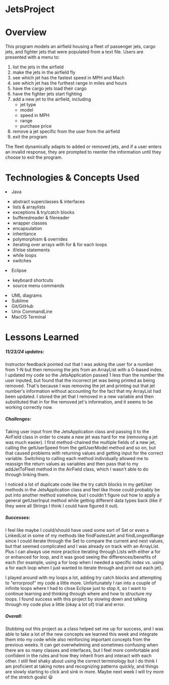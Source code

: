 # JetsProject

# Overview
This program models an airfield housing a fleet of passenger jets, cargo jets, and fighter jets that were populated from a text file. Users are presented with a menu to: <ol><li>list the jets in the airfield</li><li>make the jets in the airfield fly</li><li>see which jet has the fastest speed in MPH and Mach</li><li>see which jet has the furthest range in miles and hours</li><li>have the cargo jets load their cargo</li><li>have the fighter jets start fighting</li><li>add a new jet to the airfield, including<ul><li>jet type</li><li>model</li><li>speed in MPH</li><li>range</li><li>purchase price</li></ul><li>remove a jet specific from the user from the airfield</li><li>exit the program</li></ol>

The fleet dynamically adapts to added or removed jets, and if a user enters an invalid response, they are prompted to reenter the information until they choose to exit the program.

# Technologies & Concepts Used
<li>Java</li><ul>
	<li>abstract superclasses & interfaces</li>
	<li>lists & arraylists</li>
	<li>exceptions & try/catch blocks</li>
	<li>bufferedreader & filereader</li>
	<li>wrapper classes</li>
	<li>encapsulation</li>
	<li>inheritance</li>
	<li>polymorphism & overrides</li>
	<li>iterating over arrays with for & for each loops</li>
	<li>if/else statements</li>
	<li>while loops</li>
	<li>switches</li></ul>
<li>Eclipse</li><ul>
<li>keyboard shortcuts</li>
<li>source menu commands</li></ul>
<li>UML diagrams</li>
<li>Sublime</li>
<li>Git/GitHub</li>
<li>Unix CommandLine</li>
<li>MacOS Terminal</li>
</ul>

# Lessons Learned
##### 11/23/24 updates:
Instructor feedback pointed out that I was asking the user for a number from 1-N but then removing the jets from an ArrayList with a 0-based index. I updated my code so the JetsApplication passed 1 less than the number the user inputed, but found that the incorrect jet was being printed as being removed. That's because I was removing the jet and printing out that jet number's information without accounting for the fact that my ArrayList had been updated. I stored the jet that I removed in a new variable and then substituted that in for the removed jet's information, and it seems to be working correctly now.

##### Challenges:
Taking user input from the JetsApplication class and passing it to the AirField class in order to create a new jet was hard for me (removing a jet was much easier). I first method-chained the multiple fields of a new jet, calling the getUserSpeed from the getUserModel method and so on, but that caused problems with returning values and getting input for the correct variable. Switching to calling each method individually allowed me to reassign the return values as variables and then pass that to my addJetToFleet method in the AirField class, which I wasn't able to do through linking them. 

I noticed a lot of duplicate code like the try catch blocks in my getUser methods in the JetsApplication class and feel like those could probably be put into another method somehow, but I couldn't figure out how to apply a general getUserInput method while getting different data types back (like if they were all Strings I think I could have figured it out).


##### Successes: 
I feel like maybe I could/should have used some sort of Set or even a LinkedList in some of my methods like findFastestJet and findLongestRange since I could iterate through the Set to compare the current and next values, but that seemed complicated and I was already on track with an ArrayList. Plus I can always use more practice iterating through Lists with either a for or enhanced for loop, and it was good seeing the differences/benefits of each (for example, using a for loop when I needed a specific index vs. using a for each loop when I just wanted to iterate through and print out each jet).

I played around with my loops a lot, adding try catch blocks and attempting to "errorproof" my code a little more. Unfortunately I ran into a couple of infinite loops where I had to close Eclipse just to stop it, so I want to continue learning and thinking through where and how to structure my loops. I found success with this project by slowing down and talking through my code plus a little (okay a lot of) trial and error.

##### Overall:
Stubbing out this project as a class helped set me up for success, and I was able to take a lot of the new concepts we learned this week and integrate them into my code while also reinforcing important concepts from the previous weeks. It can get overwhelming and sometimes confusing when there are so many classes and interfaces, but I feel more comfortable and confident in the rules and how they inherit from and interact with each other. I still feel shaky about using the correct terminology but I do think I am proficient at taking notes and recognizing patterns quickly, and things are slowly starting to click and sink in more. Maybe next week I will try more of the stretch goals! :smiley: